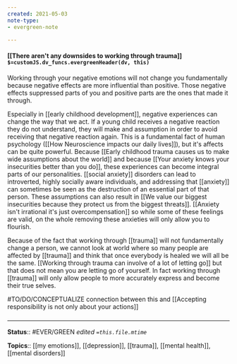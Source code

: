 ```yaml
---
created: 2021-05-03
note-type: 
- evergreen-note

---
```


#### [[There aren't any downsides to working through trauma]] `$=customJS.dv_funcs.evergreenHeader(dv, this)`
Working through your negative emotions will not change you fundamentally because negative effects are more influential than positive. Those negative effects suppressed parts of you and positive parts are the ones that made it through. 

Especially in [[early childhood development]], negative experiences can change the way that we act. If a young child receives a negative reaction they do not understand, they will make and assumption in order to avoid receiving that negative reaction again. This is a fundamental fact of human psychology ([[How Neuroscience impacts our daily lives]]), but it's affects can be quite powerful. Because [[Early childhood trauma causes us to make wide assumptions about the world]] and because [[Your anxiety knows your insecurities better than you do]], these experiences can become integral parts of our personalities. [[social anxiety]] disorders can lead to introverted, highly socially aware individuals, and addressing that [[anxiety]] can sometimes be seen as the destruction of an essential part of that person. These assumptions can also result in [[We value our biggest insecurities because they protect us from the biggest threats]]. [[Anxiety isn't irrational it's just overcompensation]] so while some of these feelings are valid, on the whole removing these anxieties will only allow you to flourish. 

Because of the fact that working through [[trauma]] will not fundamentally change a person, we cannot look at world where so many people are affected by [[trauma]] and think that once everybody is healed we will all be the same. [[Working through trauma can involve of a lot of letting go]] but that does not mean you are letting go of yourself. In fact working through [[trauma]] will only allow people to more accurately express and become their true selves. 

#TO/DO/CONCEPTUALIZE connection between this and [[Accepting responsibility is not only about your actions]]

### <hr class="footnote"/>

**Status**:: #EVER/GREEN 
*edited `=this.file.mtime`*

**Topics**:: [[my emotions]], [[depression]], [[trauma]], [[mental health]], [[mental disorders]]
